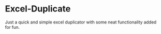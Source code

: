 # Excel-Duplicate
Just a quick and simple excel duplicator with some neat functionality added for fun.
